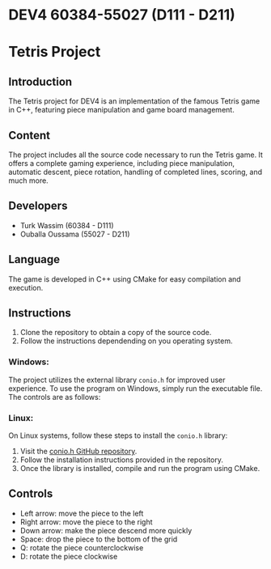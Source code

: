 # DEV4 60384-55027 (D111 - D211)

# Tetris Project

## Introduction
The Tetris project for DEV4 is an implementation of the famous Tetris game in C++, featuring piece manipulation and game board management.

## Content
The project includes all the source code necessary to run the Tetris game. It offers a complete gaming experience, including piece manipulation, automatic descent, piece rotation, handling of completed lines, scoring, and much more.

## Developers
- Turk Wassim (60384 - D111)
- Ouballa Oussama (55027 - D211)

## Language
The game is developed in C++ using CMake for easy compilation and execution.

## Instructions
1. Clone the repository to obtain a copy of the source code.
2. Follow the instructions dependending on you operating system.

### Windows:
 The project utilizes the external library `conio.h` for improved user experience. To use the program on Windows, simply run the executable file. The controls are as follows:


### Linux:
On Linux systems, follow these steps to install the `conio.h` library:
1. Visit the [conio.h GitHub repository](https://github.com/zoelabbb/conio.h/tree/master).
2. Follow the installation instructions provided in the repository.
3. Once the library is installed, compile and run the program using CMake.



## Controls

- Left arrow: move the piece to the left
- Right arrow: move the piece to the right
- Down arrow: make the piece descend more quickly
- Space: drop the piece to the bottom of the grid
- Q: rotate the piece counterclockwise
- D: rotate the piece clockwise

